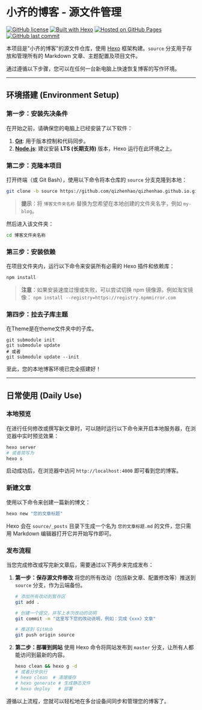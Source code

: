 # 小齐的博客 - 源文件管理

[![GitHub license](https://img.shields.io/github/license/qizhenhao/qizhenhao.github.io?style=flat-square)](./LICENSE)
[![Built with Hexo](https://img.shields.io/badge/Built%20with-Hexo-blue?style=flat-square&logo=hexo)](https://hexo.io)
[![Hosted on GitHub Pages](https://img.shields.io/badge/Hosted%20on-GitHub%20Pages-green?style=flat-square&logo=github)](https://pages.github.com/)
[![GitHub last commit](https://img.shields.io/github/last-commit/qizhenhao/qizhenhao.github.io/source?style=flat-square)](https://github.com/qizhenhao/qizhenhao.github.io/tree/source)

本项目是"小齐的博客"的源文件仓库，使用 [Hexo](https://hexo.io/) 框架构建。`source` 分支用于存放和管理所有的 Markdown 文章、主题配置及项目文件。

通过遵循以下步骤，您可以在任何一台新电脑上快速恢复博客的写作环境。

---

## 环境搭建 (Environment Setup)

### 第一步：安装先决条件

在开始之前，请确保您的电脑上已经安装了以下软件：

1.  **[Git](https://git-scm.com/)**: 用于版本控制和代码同步。
2.  **[Node.js](https://nodejs.org/)**: 建议安装 **LTS (长期支持)** 版本，Hexo 运行在此环境之上。

### 第二步：克隆本项目

打开终端（或 Git Bash），使用以下命令将本仓库的 `source` 分支克隆到本地：

```bash
git clone -b source https://github.com/qizhenhao/qizhenhao.github.io.git 博客文件夹名称
```

> **提示**：将 `博客文件夹名称` 替换为您希望在本地创建的文件夹名字，例如 `my-blog`。

然后进入该文件夹：

```bash
cd 博客文件夹名称
```

### 第三步：安装依赖

在项目文件夹内，运行以下命令来安装所有必需的 Hexo 插件和依赖库：

```bash
npm install
```

> **注意**：如果安装速度过慢或失败，可以尝试切换 npm 镜像源，例如淘宝镜像：
> `npm install --registry=https://registry.npmmirror.com`

### 

### 第四步：拉去子库主题

在Theme是在theme文件夹中的子库。

```shell
git submodule init
git submodule update
# 或者
git submodule update --init
```



至此，您的本地博客环境已完全搭建好！

---

## 日常使用 (Daily Use)

### 本地预览

在进行任何修改或撰写新文章时，可以随时运行以下命令来开启本地服务器，在浏览器中实时预览效果：

```bash
hexo server
# 或者简写为
hexo s
```

启动成功后，在浏览器中访问 `http://localhost:4000` 即可看到您的博客。

### 新建文章

使用以下命令来创建一篇新的博文：

```bash
hexo new "您的文章标题"
```

Hexo 会在 `source/_posts` 目录下生成一个名为 `您的文章标题.md` 的文件，您只需用 Markdown 编辑器打开它并开始写作即可。

### 发布流程

当您完成修改或写完新文章后，需要通过以下两步来完成发布：

1.  **第一步：保存源文件修改**
    将您的所有改动（包括新文章、配置修改等）推送到 `source` 分支，作为云端备份。

    ```bash
    # 添加所有改动到暂存区
    git add .
    
    # 创建一个提交，并写上本次改动的说明
    git commit -m "这里写下您的改动说明，例如：完成《xxx》文章"
    
    # 推送到 GitHub
    git push origin source
    ```

2.  **第二步：部署到网站**
    使用 Hexo 命令将网站发布到 `master` 分支，让所有人都能访问到最新的内容。

    ```bash
    hexo clean && hexo g -d
    # 或者分步执行
    # hexo clean  # 清理缓存
    # hexo generate # 生成静态文件
    # hexo deploy   # 部署
    ```

遵循以上流程，您就可以轻松地在多台设备间同步和管理您的博客了。 